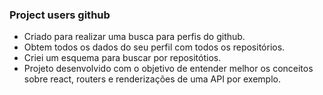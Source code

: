 ### Project users github

- Criado para realizar uma busca para perfis do github.
- Obtem todos os dados do seu perfil com todos os repositórios. 
- Criei um esquema para buscar por repositótios. 
- Projeto desenvolvido com o objetivo de entender melhor os conceitos sobre react, routers e renderizações de uma API por exemplo.
